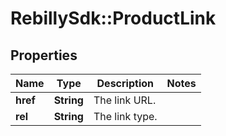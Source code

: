 # RebillySdk::ProductLink

## Properties
Name | Type | Description | Notes
------------ | ------------- | ------------- | -------------
**href** | **String** | The link URL. | 
**rel** | **String** | The link type. | 

